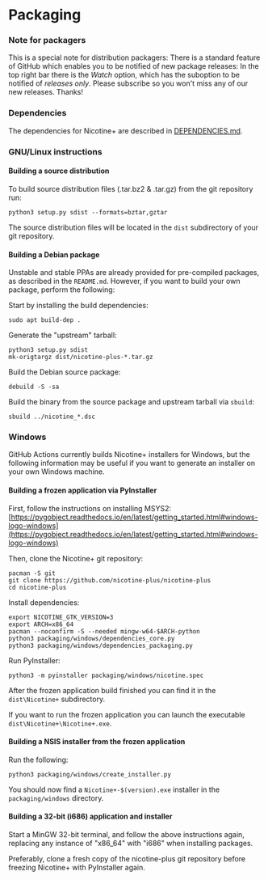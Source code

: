 # Packaging

### Note for packagers
This is a special note for distribution packagers: There is a standard feature of GitHub which enables you to be notified of new package releases: In the top right bar there is the *Watch* option, which has the suboption to be notified of *releases only*. Please subscribe so you won't miss any of our new releases.
Thanks!

### Dependencies
The dependencies for Nicotine+ are described in [DEPENDENCIES.md](DEPENDENCIES.md).

### GNU/Linux instructions

#### Building a source distribution

To build source distribution files (.tar.bz2 & .tar.gz) from the git repository run:

```console
python3 setup.py sdist --formats=bztar,gztar
```

The source distribution files will be located in the `dist` subdirectory of your git repository.

#### Building a Debian package

Unstable and stable PPAs are already provided for pre-compiled packages, as described in the `README.md`. However, if you want to build your own package, perform the following:

Start by installing the build dependencies:

```console
sudo apt build-dep .
```

Generate the "upstream" tarball:

```console
python3 setup.py sdist
mk-origtargz dist/nicotine-plus-*.tar.gz
```

Build the Debian source package:

```console
debuild -S -sa
```

Build the binary from the source package and upstream tarball via `sbuild`:

```console
sbuild ../nicotine_*.dsc
```


### Windows

GitHub Actions currently builds Nicotine+ installers for Windows, but the following information may be useful if you want to generate an installer on your own Windows machine.

#### Building a frozen application via PyInstaller

First, follow the instructions on installing MSYS2: [https://pygobject.readthedocs.io/en/latest/getting_started.html#windows-logo-windows](https://pygobject.readthedocs.io/en/latest/getting_started.html#windows-logo-windows)

Then, clone the Nicotine+ git repository:

```console
pacman -S git
git clone https://github.com/nicotine-plus/nicotine-plus
cd nicotine-plus
```

Install dependencies:

```console
export NICOTINE_GTK_VERSION=3
export ARCH=x86_64
pacman --noconfirm -S --needed mingw-w64-$ARCH-python
python3 packaging/windows/dependencies_core.py
python3 packaging/windows/dependencies_packaging.py
```

Run PyInstaller:

```console
python3 -m pyinstaller packaging/windows/nicotine.spec
```

After the frozen application build finished you can find it in the `dist\Nicotine+` subdirectory.

If you want to run the frozen application you can launch the executable `dist\Nicotine+\Nicotine+.exe`.

#### Building a NSIS installer from the frozen application

Run the following:

```console
python3 packaging/windows/create_installer.py
```

You should now find a `Nicotine+-$(version).exe` installer in the `packaging/windows` directory.

#### Building a 32-bit (i686) application and installer

Start a MinGW 32-bit terminal, and follow the above instructions again, replacing any instance of "x86_64" with "i686" when installing packages.

Preferably, clone a fresh copy of the nicotine-plus git repository before freezing Nicotine+ with PyInstaller again.
